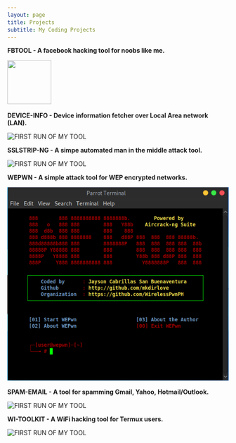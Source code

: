 ```yaml
---
layout: page
title: Projects
subtitle: My Coding Projects
---
```


**FBTOOL - A facebook hacking tool for noobs like me.**

<img src="https://github.com/mkdirlove/FBTOOL/blob/master/Screenshot_2020-04-27_17-37-57.png" width="100" height="100"/>



**DEVICE-INFO - Device information fetcher over Local Area network (LAN).**

![FIRST RUN OF MY TOOL](https://github.com/mkdirlove/DEVICE-INFO/blob/master/1.png)



**SSLSTRIP-NG - A simpe automated man in the middle attack tool.**

![FIRST RUN OF MY TOOL](https://github.com/mkdirlove/SSLSTRIP-NG/blob/master/01.png)



**WEPWN - A simple attack tool for WEP encrypted networks.**

![WEPwn](https://github.com/mkdirlove/WEPWN/blob/main/wepwn.png)



**SPAM-EMAIL - A tool for spamming Gmail, Yahoo, Hotmail/Outlook.**

![FIRST RUN OF MY TOOL](https://github.com/mkdirlove/SPAM-EMAIL/blob/master/1.png)




**WI-TOOLKIT - A WiFi hacking tool for Termux users.**

![FIRST RUN OF MY TOOL](https://github.com/mkdirlove/WI-TOOLKIT/blob/master/1.png)

